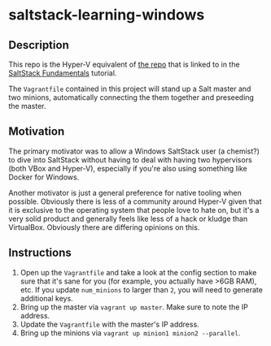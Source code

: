 # saltstack-learning-windows

## Description

This repo is the Hyper-V equivalent of [the repo](https://github.com/UtahDave/salt-vagrant-demo)
that is linked to in the [SaltStack Fundamentals](https://docs.saltstack.com/en/getstarted/fundamentals/index.html) tutorial.

The `Vagrantfile` contained in this project will stand up a Salt master and two
minions, automatically connecting the them together and preseeding the master.

## Motivation

The primary motivator was to allow a Windows SaltStack user (a chemist?) to dive
into SaltStack without having to deal with having two hypervisors (both VBox and
Hyper-V), especially if you're also using something like Docker for Windows.

Another motivator is just a general preference for native tooling when possible.
Obviously there is less of a community around Hyper-V given that it is exclusive
to the operating system that people love to hate on, but it's a very solid product
and generally feels like less of a hack or kludge than VirtualBox. Obviously there
are differing opinions on this.

## Instructions

1. Open up the `Vagrantfile` and take a look at the config section to make sure
   that it's sane for you (for example, you actually have >6GB RAM), etc. If
   you update `num_minions` to larger than `2`, you will need to generate
   additional keys.
1. Bring up the master via `vagrant up master`. Make sure to note the IP address.
1. Update the `Vagrantfile` with the master's IP address.
1. Bring up the minions via `vagrant up minion1 minion2 --parallel`.
